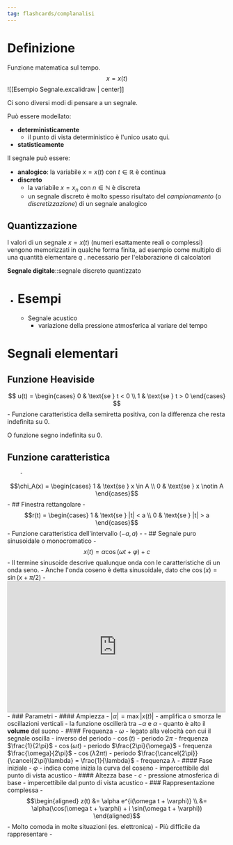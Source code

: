 ```yaml
---
tag: flashcards/complanalisi
---
```

# Definizione

Funzione matematica sul tempo.
$$x = x(t)$$
![[Esempio Segnale.excalidraw | center]]

Ci sono diversi modi di pensare a un segnale.


Può essere modellato:
- **deterministicamente**
    - il punto di vista deterministico è l'unico usato qui.
- **statisticamente**

Il segnale può essere:
- **analogico**: la variabile $x = x(t)$ con $t \in \mathbb{R}$ è continua
- **discreto**
    - la variabile $x = x_n$ con $n \in \mathbb{N}$ è discreta
    - un segnale discreto è molto spesso risultato del *campionamento* (o *discretizzazione*) di un segnale analogico
    
## Quantizzazione

I valori di un segnale $x = x(t)$ (numeri esattamente reali o complessi) vengono memorizzati in qualche forma finita, ad esempio come multiplo di una quantità elementare $q$ .
necessario per l'elaborazione di calcolatori

**Segnale digitale**::segnale discreto quantizzato

- # Esempi
	- Segnale acustico
		- variazione della pressione atmosferica al variare del tempo
# Segnali elementari

## Funzione Heaviside 
$$
u(t) = \begin{cases}
0 & \text{se } t < 0 \\
1 & \text{se } t > 0
\end{cases}
$$		- Funzione caratteristica della semiretta positiva, con la differenza che resta indefinita su 0.

O funzione segno indefinita su 0.

## Funzione caratteristica
		-
$$\chi_A(x) = \begin{cases}
		  1 & \text{se } x \in A \\
		  0 & \text{se } x \notin A
		  \end{cases}$$	- ## Finestra rettangolare 
		-
$$r(t) = \begin{cases}
		  1 & \text{se } |t| < a \\
		  0 & \text{se } |t| > a
		  \end{cases}$$			- Funzione caratteristica dell'intervallo $(-a, a)$
				-
	- ## Segnale puro sinusoidale o monocromatico 
		-
$$x(t) = \alpha \cos(\omega t + \varphi) + c$$			- Il termine sinusoide descrive qualunque onda con le caratteristiche di un onda seno.
				- Anche l'onda coseno è detta sinusoidale, dato che $\cos(x)=\sin(x+\pi/2)$
			-
			  <iframe src="https://www.desmos.com/calculator/jx372jiems?embed" width="500" height="300" style="border: 1px solid #ccc" frameborder=0></iframe>
			- ### Parametri
				- #### Ampiezza
					- $|\alpha| = \max | x(t) |$
					- amplifica o smorza le oscillazioni verticali
					- la funzione oscillerà tra $-\alpha$ e $\alpha$
					- quanto è alto il **volume** del suono
				- #### Frequenza
					- $\omega$
					- legato alla velocità con cui il segnale oscilla
					- inverso del periodo
						- $\cos(t)$
							- periodo $2\pi$
							- frequenza $\frac{1}{2\pi}$
						- $\cos(\omega t)$
							- periodo $\frac{2\pi}{\omega}$
							- frequenza $\frac{\omega}{2\pi}$
						- $\cos(\lambda 2 \pi t)$
							- periodo $\frac{\cancel{2\pi}}{\cancel{2\pi}\lambda} = \frac{1}{\lambda}$
							- frequenza $\lambda$
				- #### Fase iniziale
					- $\varphi$
					- indica come inizia la curva del coseno
					- impercettibile dal punto di vista acustico
				- #### Altezza base
					- $c$
					- pressione atmosferica di base
					- impercettibile dal punto di vista acustico
			- ### Rappresentazione complessa
				-
$$\begin{aligned}
				  z(t) &= \alpha e^{i(\omega t + \varphi)} \\
				  &= \alpha(\cos(\omega t + \varphi) + i \sin(\omega t + \varphi))
				  \end{aligned}$$				- Molto comoda in molte situazioni (es. elettronica)
				- Più difficile da rappresentare
			-